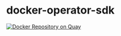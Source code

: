 # docker-operator-sdk

[![Docker Repository on Quay](https://quay.io/repository/fmoctezuma/docker-operator-sdk/status "Docker Repository on Quay")](https://quay.io/repository/fmoctezuma/docker-operator-sdk)
